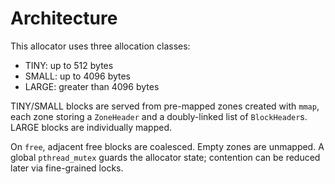 # Architecture

This allocator uses three allocation classes:

- TINY: up to 512 bytes
- SMALL: up to 4096 bytes
- LARGE: greater than 4096 bytes

TINY/SMALL blocks are served from pre-mapped zones created with `mmap`, each zone storing a `ZoneHeader` and a doubly-linked list of `BlockHeader`s. LARGE blocks are individually mapped.

On `free`, adjacent free blocks are coalesced. Empty zones are unmapped. A global `pthread_mutex` guards the allocator state; contention can be reduced later via fine-grained locks.
